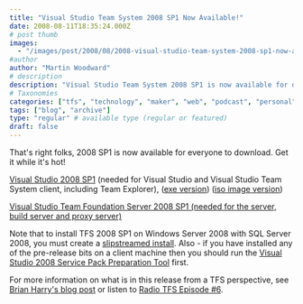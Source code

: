 ```yaml
---
title: "Visual Studio Team System 2008 SP1 Now Available!"
date: 2008-08-11T18:35:24.000Z
# post thumb
images:
  - "/images/post/2008/08/2008-visual-studio-team-system-2008-sp1-now-available.jpg"
#author
author: "Martin Woodward"
# description
description: "Visual Studio Team System 2008 SP1 is now available for download, offering essential updates for developers and server environments."
# Taxonomies
categories: ["tfs", "technology", "maker", "web", "podcast", "personal"]
tags: ["blog", "archive"]
type: "regular" # available type (regular or featured)
draft: false
---
```


That's right folks, 2008 SP1 is now available for everyone to download. Get it while it's hot!

[Visual Studio 2008 SP1](http://www.microsoft.com/downloads/details.aspx?familyid=fbee1648-7106-44a7-9649-6d9f6d58056e) (needed for Visual Studio and Visual Studio Team System client, including Team Explorer), ([exe version](http://www.microsoft.com/downloads/details.aspx?familyid=fbee1648-7106-44a7-9649-6d9f6d58056e)) ([iso image version](http://www.microsoft.com/downloads/details.aspx?familyid=27673c47-b3b5-4c67-bd99-84e525b5ce61))

[Visual Studio Team Foundation Server 2008 SP1 (needed for the server, build server and proxy server)](http://www.microsoft.com/downloads/details.aspx?familyid=9e40a5b6-da41-43a2-a06d-3cee196bfe3d)

Note that to install TFS 2008 SP1 on Windows Server 2008 with SQL Server 2008, you must create a [slipstreamed install](http://blogs.msdn.com/aabdou/archive/2008/05/13/team-foundation-server-sp1-beta-now-available.aspx). Also - if you have installed any of the pre-release bits on a client machine then you should run the [Visual Studio 2008 Service Pack Preparation Tool](http://www.microsoft.com/downloads/details.aspx?FamilyId=A494B0E0-EB07-4FF1-A21C-A4663E456D9D&displaylang=en) first.

For more information on what is in this release from a TFS perspective, see [Brian Harry's blog post](http://blogs.msdn.com/bharry/archive/2008/04/28/team-foundation-server-2008-sp1.aspx) or listen to [Radio TFS Episode #6](http://www.radiotfs.com/2008/06/03/RadioTFS06TeamFoundationServer2008SP1.aspx).
